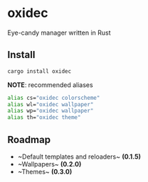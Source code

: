# oxidec

Eye-candy manager written in Rust

## Install

```sh
cargo install oxidec
```

**NOTE**: recommended aliases

```sh
alias cs="oxidec colorscheme"
alias wl="oxidec wallpaper"
alias wp="oxidec wallpaper"
alias th="oxidec theme"
```

## Roadmap

- ~Default templates and reloaders~ **(0.1.5)**
- ~Wallpapers~ **(0.2.0)**
- ~Themes~ **(0.3.0)**
